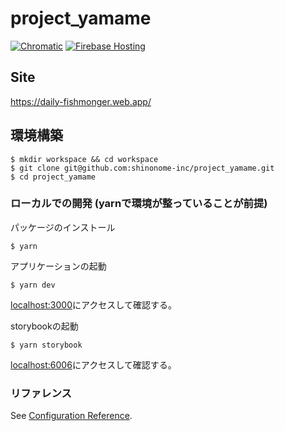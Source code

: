 # project_yamame
[![Chromatic](https://github.com/daily-fishmonger/project_yamame/actions/workflows/chromatic.yml/badge.svg)](https://github.com/daily-fishmonger/project_yamame/actions/workflows/chromatic.yml)
[![Firebase Hosting](https://github.com/daily-fishmonger/project_yamame/actions/workflows/firebase-hosting-merge.yml/badge.svg)](https://github.com/daily-fishmonger/project_yamame/actions/workflows/firebase-hosting-merge.yml)

## Site
https://daily-fishmonger.web.app/

## 環境構築
```
$ mkdir workspace && cd workspace
$ git clone git@github.com:shinonome-inc/project_yamame.git
$ cd project_yamame
```

### ローカルでの開発 (yarnで環境が整っていることが前提)
パッケージのインストール
```
$ yarn
```

アプリケーションの起動
```
$ yarn dev
```
[localhost:3000](http://localhost:3000)にアクセスして確認する。

storybookの起動
```
$ yarn storybook
```
[localhost:6006](http://localhost:6006)にアクセスして確認する。

### リファレンス
See [Configuration Reference](https://cli.vuejs.org/config/).
